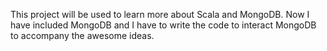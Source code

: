 This project will be used to learn more about Scala and MongoDB. Now I have included MongoDB
and I have to write the code to interact MongoDB to accompany the awesome ideas. 